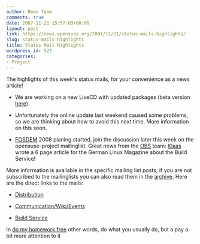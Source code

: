 ```yaml
---
author: News Team
comments: true
date: 2007-11-21 15:57:03+00:00
layout: post
link: https://news.opensuse.org/2007/11/21/status-mails-highlights/
slug: status-mails-highlights
title: Status Mail Highlights
wordpress_id: 523
categories:
- Project
---
```


The highlights of this week's status mails, for your convenience as a news article! 




	
  * We are working on a new LiveCD with updated packages (beta version [here](ftp://beta.suse.com/private/10.3-livecd)). 

	
  * Unfortunately the online update last weekend caused some problems, so we are thinking about how to avoid this next time. More information on this soon.

	
  * [FOSDEM](http://www.fosdem.org/2008/) 2008 planing started, join the discussion later this week on the opensuse-project mailinglist. Great news from the [OBS](http://opensuse.org/Build_Service) team: [Klaas](http://en.opensuse.org/User:Kfreitag) wrote a 6 page article for the German Linux Magazine about the Build Service!



More information is available in the specific mailing list posts; if you are not subscribed to the mailinglists you can also read them in the [archive](http://lists.opensuse.org/). Here are the direct links to the mails: 



	
  * [Distribution](http://lists.opensuse.org/opensuse-factory/2007-11/msg00142.html)

	
  * [Communication/Wiki/Events](http://lists.opensuse.org/opensuse-project/2007-11/msg00077.html)


	
  * [Build Service](http://lists.opensuse.org/opensuse-buildservice/2007-11/msg00219.html)



 In [do my homework free](https://justdomyhomework.com/) other words, do what you usually do, but a pay a bit more attention to it
